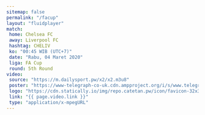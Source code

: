 ```yaml
---
sitemap: false
permalink: "/facup"
layout: "fluidplayer"
match:
 home: Chelsea FC
 away: Liverpool FC
 hashtag: CHELIV
 ko: "00:45 WIB (UTC+7)"
 date: "Rabu, 04 Maret 2020"
 liga: FA Cup
 round: 5th Round
video:
 source: "https://m.dailysport.pw/x2/x2.m3u8"
 poster: "https://www-telegraph-co-uk.cdn.ampproject.org/i/s/www.telegraph.co.uk/content/dam/football/2016/05/26/98693464-FACup-general-SPORT_trans%2B%2BXgrBd0P19THPvf9738yRPRHCVrXnCP57tPVqjlNJOOo.jpg"
 logo: "https://cdn.statically.io/img/repo.catetan.pw/icon/favicon-32x32.png"
 link: "{{ page.video.link }}"
 type: "application/x-mpegURL"
---
```

